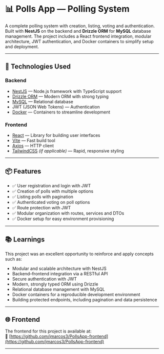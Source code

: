 # 📊 Polls App — Polling System

A complete polling system with creation, listing, voting and authentication. Built with **NestJS** on the backend and **Drizzle ORM** for **MySQL** database management. The project includes a React frontend integration, modular architecture, JWT authentication, and Docker containers to simplify setup and deployment.

---

## 🚀 Technologies Used

### Backend
- [NestJS](https://nestjs.com/) — Node.js framework with TypeScript support
- [Drizzle ORM](https://orm.drizzle.team/) — Modern ORM with strong typing
- [MySQL](https://www.mysql.com/) — Relational database
- JWT (JSON Web Tokens) — Authentication
- [Docker](https://www.docker.com/) — Containers to streamline development

### Frontend
- [React](https://reactjs.org/) — Library for building user interfaces
- [Vite](https://vitejs.dev/) — Fast build tool
- [Axios](https://axios-http.com/) — HTTP client
- [TailwindCSS](https://tailwindcss.com/) *(if applicable)* — Rapid, responsive styling

---

## 📦 Features

- ✅ User registration and login with JWT  
- ✅ Creation of polls with multiple options  
- ✅ Listing polls with pagination  
- ✅ Authenticated voting on poll options  
- ✅ Route protection with JWT  
- ✅ Modular organization with routes, services and DTOs  
- ✅ Docker setup for easy environment provisioning  

---

## 📚 Learnings

This project was an excellent opportunity to reinforce and apply concepts such as:

- Modular and scalable architecture with NestJS  
- Backend–frontend integration via a RESTful API  
- Secure authentication with JWT  
- Modern, strongly typed ORM using Drizzle  
- Relational database management with MySQL  
- Docker containers for a reproducible development environment  
- Building protected endpoints, including pagination and data persistence  

---

## 🌐 Frontend

The frontend for this project is available at:  
🔗 [https://github.com/jmarcos3/PollsApp-frontend](https://github.com/jmarcos3/PollsApp-frontend)

---

